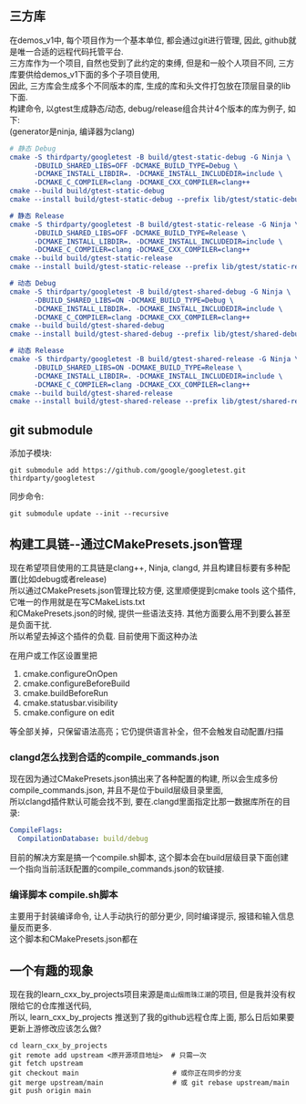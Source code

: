 ## 三方库
在demos_v1中, 每个项目作为一个基本单位, 都会通过git进行管理, 因此, github就是唯一合适的远程代码托管平台.  
三方库作为一个项目, 自然也受到了此约定的束缚, 但是和一般个人项目不同, 三方库要供给demos_v1下面的多个子项目使用,  
因此, 三方库会生成多个不同版本的库, 生成的库和头文件打包放在顶层目录的lib下面.  
构建命令, 以gtest生成静态/动态, debug/release组合共计4个版本的库为例子, 如下:  
(generator是ninja, 编译器为clang)  
``` cmake
# 静态 Debug
cmake -S thirdparty/googletest -B build/gtest-static-debug -G Ninja \
      -DBUILD_SHARED_LIBS=OFF -DCMAKE_BUILD_TYPE=Debug \
      -DCMAKE_INSTALL_LIBDIR=. -DCMAKE_INSTALL_INCLUDEDIR=include \
      -DCMAKE_C_COMPILER=clang -DCMAKE_CXX_COMPILER=clang++
cmake --build build/gtest-static-debug
cmake --install build/gtest-static-debug --prefix lib/gtest/static-debug

# 静态 Release
cmake -S thirdparty/googletest -B build/gtest-static-release -G Ninja \
      -DBUILD_SHARED_LIBS=OFF -DCMAKE_BUILD_TYPE=Release \
      -DCMAKE_INSTALL_LIBDIR=. -DCMAKE_INSTALL_INCLUDEDIR=include \
      -DCMAKE_C_COMPILER=clang -DCMAKE_CXX_COMPILER=clang++
cmake --build build/gtest-static-release
cmake --install build/gtest-static-release --prefix lib/gtest/static-release

# 动态 Debug
cmake -S thirdparty/googletest -B build/gtest-shared-debug -G Ninja \
      -DBUILD_SHARED_LIBS=ON -DCMAKE_BUILD_TYPE=Debug \
      -DCMAKE_INSTALL_LIBDIR=. -DCMAKE_INSTALL_INCLUDEDIR=include \
      -DCMAKE_C_COMPILER=clang -DCMAKE_CXX_COMPILER=clang++
cmake --build build/gtest-shared-debug
cmake --install build/gtest-shared-debug --prefix lib/gtest/shared-debug

# 动态 Release
cmake -S thirdparty/googletest -B build/gtest-shared-release -G Ninja \
      -DBUILD_SHARED_LIBS=ON -DCMAKE_BUILD_TYPE=Release \
      -DCMAKE_INSTALL_LIBDIR=. -DCMAKE_INSTALL_INCLUDEDIR=include \
      -DCMAKE_C_COMPILER=clang -DCMAKE_CXX_COMPILER=clang++
cmake --build build/gtest-shared-release
cmake --install build/gtest-shared-release --prefix lib/gtest/shared-release

```

## git submodule
添加子模块:
```
git submodule add https://github.com/google/googletest.git thirdparty/googletest
```
同步命令:
```
git submodule update --init --recursive
```

## 构建工具链--通过CMakePresets.json管理
现在希望项目使用的工具链是clang++, Ninja, clangd, 并且构建目标要有多种配置(比如debug或者release)  
所以通过CMakePresets.json管理比较方便, 这里顺便提到cmake tools 这个插件, 它唯一的作用就是在写CMakeLists.txt  
和CMakePresets.json的时候, 提供一些语法支持. 其他方面要么用不到要么甚至是负面干扰.  
所以希望去掉这个插件的负载. 目前使用下面这种办法

在用户或工作区设置里把 
1. cmake.configureOnOpen
2. cmake.configureBeforeBuild
3. cmake.buildBeforeRun
4. cmake.statusbar.visibility 
5. cmake.configure on edit

等全部关掉，只保留语法高亮；它仍提供语言补全，但不会触发自动配置/扫描

### clangd怎么找到合适的compile_commands.json
现在因为通过CMakePresets.json搞出来了各种配置的构建, 所以会生成多份 compile_commands.json, 并且不是位于build层级目录里面,  
所以clangd插件默认可能会找不到, 要在.clangd里面指定比那一数据库所在的目录:
``` yaml
CompileFlags:
  CompilationDatabase: build/debug
```
目前的解决方案是搞一个compile.sh脚本, 这个脚本会在build层级目录下面创建一个指向当前活跃配置的compile_commands.json的软链接.

### 编译脚本 compile.sh脚本
主要用于封装编译命令, 让人手动执行的部分更少, 同时编译提示, 报错和输入信息量反而更多.  
这个脚本和CMakePresets.json都在


## 一个有趣的现象
现在我的learn_cxx_by_projects项目来源是`南山烟雨珠江潮`的项目, 但是我并没有权限给它的仓库推送代码,  
所以, learn_cxx_by_projects 推送到了我的github远程仓库上面, 那么日后如果要更新上游修改应该怎么做?  
```
cd learn_cxx_by_projects
git remote add upstream <原开源项目地址>  # 只需一次
git fetch upstream
git checkout main                       # 或你正在同步的分支
git merge upstream/main                 # 或 git rebase upstream/main
git push origin main
```


